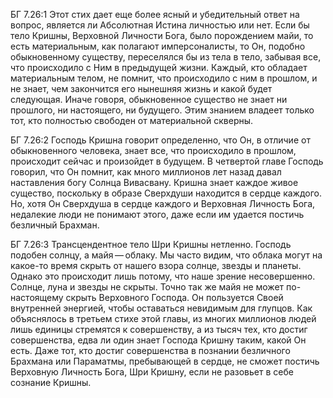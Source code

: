БГ 7.26:1	Этот стих дает еще более ясный и убедительный ответ на вопрос, является ли Абсолютная Истина личностью или нет. Если бы тело Кришны, Верховной Личности Бога, было порождением майи, то есть материальным, как полагают имперсоналисты, то Он, подобно обыкновенному существу, переселялся бы из тела в тело, забывая все, что происходило с Ним в предыдущей жизни. Каждый, кто обладает материальным телом, не помнит, что происходило с ним в прошлом, и не знает, чем закончится его нынешняя жизнь и какой будет следующая. Иначе говоря, обыкновенное существо не знает ни прошлого, ни настоящего, ни будущего. Этим знанием владеет только тот, кто полностью свободен от материальной скверны.

БГ 7.26:2	Господь Кришна говорит определенно, что Он, в отличие от обыкновенного человека, знает все, что происходило в прошлом, происходит сейчас и произойдет в будущем. В четвертой главе Господь говорил, что Он помнит, как много миллионов лет назад давал наставления богу Солнца Вивасвану. Кришна знает каждое живое существо, поскольку в образе Сверхдуши находится в сердце каждого. Но, хотя Он Сверхдуша в сердце каждого и Верховная Личность Бога, недалекие люди не понимают этого, даже если им удается постичь безличный Брахман.

БГ 7.26:3	Трансцендентное тело Шри Кришны нетленно. Господь подобен солнцу, а майя — облаку. Мы часто видим, что облака могут на какое-то время скрыть от нашего взора солнце, звезды и планеты. Однако это происходит лишь потому, что наше зрение несовершенно. Солнце, луна и звезды не скрыты. Точно так же майя не может по-настоящему скрыть Верховного Господа. Он пользуется Своей внутренней энергией, чтобы оставаться невидимым для глупцов. Как объяснялось в третьем стихе этой главы, из многих миллионов людей лишь единицы стремятся к совершенству, а из тысяч тех, кто достиг совершенства, едва ли один знает Господа Кришну таким, какой Он есть. Даже тот, кто достиг совершенства в познании безличного Брахмана или Параматмы, пребывающей в сердце, не сможет постичь Верховную Личность Бога, Шри Кришну, если не разовьет в себе сознание Кришны.